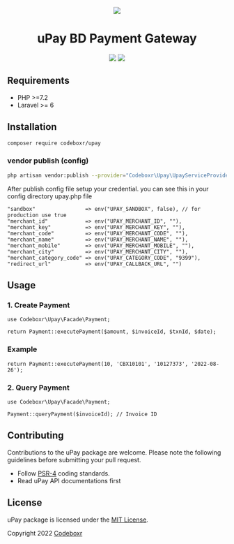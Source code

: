 <p align="center" >
  <img src="https://www.upaybd.com/images/Upay-Logo.jpg">
</p>

 <h1 align="center">uPay BD Payment Gateway</h1>
<p align="center" >
<img src="https://img.shields.io/packagist/dt/codeboxr/upay">
<img src="https://img.shields.io/packagist/stars/codeboxr/upay">
</p>


## Requirements

- PHP >=7.2
- Laravel >= 6

## Installation

```bash
composer require codeboxr/upay
```

### vendor publish (config)
```bash
php artisan vendor:publish --provider="Codeboxr\Upay\UpayServiceProvider"
```

After publish config file setup your credential. you can see this in your config directory upay.php file
```
"sandbox"                => env("UPAY_SANDBOX", false), // for production use true
"merchant_id"            => env("UPAY_MERCHANT_ID", ""),
"merchant_key"           => env("UPAY_MERCHANT_KEY", ""),
"merchant_code"          => env("UPAY_MERCHANT_CODE", ""),
"merchant_name"          => env("UPAY_MERCHANT_NAME", ""),
"merchant_mobile"        => env("UPAY_MERCHANT_MOBILE", ""),
"merchant_city"          => env("UPAY_MERCHANT_CITY", ""),
"merchant_category_code" => env("UPAY_CATEGORY_CODE", "9399"),
"redirect_url"           => env("UPAY_CALLBACK_URL", "")
```

## Usage

### 1. Create Payment

```
use Codeboxr\Upay\Facade\Payment;

return Payment::executePayment($amount, $invoiceId, $txnId, $date);

```
### Example

```
return Payment::executePayment(10, 'CBX10101', '10127373', '2022-08-26');
```
### 2. Query Payment

```
use Codeboxr\Upay\Facade\Payment;

Payment::queryPayment($invoiceId); // Invoice ID 
```

## Contributing

Contributions to the uPay package are welcome. Please note the following guidelines before submitting your pull request.

- Follow [PSR-4](http://www.php-fig.org/psr/psr-4/) coding standards.
- Read uPay API documentations first

## License

uPay package is licensed under the [MIT License](http://opensource.org/licenses/MIT).

Copyright 2022 [Codeboxr](https://codeboxr.com)
